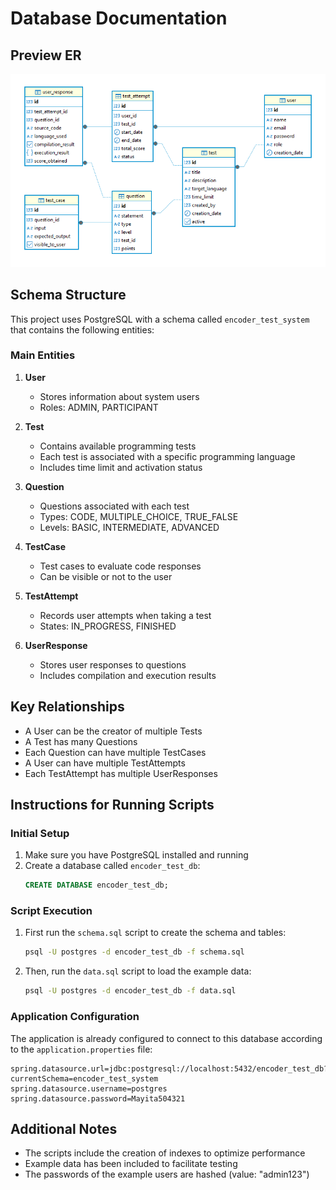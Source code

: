 # Database Documentation

## Preview ER

<p align="center">
  <img src="../images/relation-entity.png" alt="Database Schema" width="800"/>
</p>

## Schema Structure

This project uses PostgreSQL with a schema called `encoder_test_system` that contains the following entities:

### Main Entities

1. **User**
   - Stores information about system users
   - Roles: ADMIN, PARTICIPANT

2. **Test**
   - Contains available programming tests
   - Each test is associated with a specific programming language
   - Includes time limit and activation status

3. **Question**
   - Questions associated with each test
   - Types: CODE, MULTIPLE_CHOICE, TRUE_FALSE
   - Levels: BASIC, INTERMEDIATE, ADVANCED

4. **TestCase**
   - Test cases to evaluate code responses
   - Can be visible or not to the user

5. **TestAttempt**
   - Records user attempts when taking a test
   - States: IN_PROGRESS, FINISHED

6. **UserResponse**
   - Stores user responses to questions
   - Includes compilation and execution results

## Key Relationships

- A User can be the creator of multiple Tests
- A Test has many Questions
- Each Question can have multiple TestCases
- A User can have multiple TestAttempts
- Each TestAttempt has multiple UserResponses

## Instructions for Running Scripts

### Initial Setup

1. Make sure you have PostgreSQL installed and running
2. Create a database called `encoder_test_db`:
   ```sql
   CREATE DATABASE encoder_test_db;
   ```

### Script Execution

1. First run the `schema.sql` script to create the schema and tables:
   ```bash
   psql -U postgres -d encoder_test_db -f schema.sql
   ```

2. Then, run the `data.sql` script to load the example data:
   ```bash
   psql -U postgres -d encoder_test_db -f data.sql
   ```

### Application Configuration

The application is already configured to connect to this database according to the `application.properties` file:

```properties
spring.datasource.url=jdbc:postgresql://localhost:5432/encoder_test_db?currentSchema=encoder_test_system
spring.datasource.username=postgres
spring.datasource.password=Mayita504321
```

## Additional Notes

- The scripts include the creation of indexes to optimize performance
- Example data has been included to facilitate testing
- The passwords of the example users are hashed (value: "admin123")

